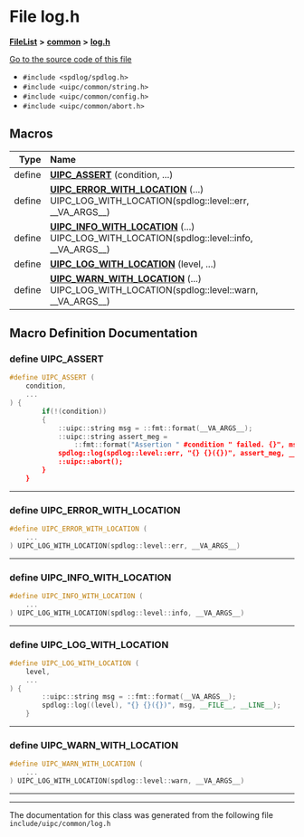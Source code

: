 

# File log.h



[**FileList**](files.md) **>** [**common**](dir_fe04c8fb910be76d82cd33e795163b9b.md) **>** [**log.h**](log_8h.md)

[Go to the source code of this file](log_8h_source.md)



* `#include <spdlog/spdlog.h>`
* `#include <uipc/common/string.h>`
* `#include <uipc/common/config.h>`
* `#include <uipc/common/abort.h>`
































































## Macros

| Type | Name |
| ---: | :--- |
| define  | [**UIPC\_ASSERT**](log_8h.md#define-uipc_assert) (condition, ...) <br> |
| define  | [**UIPC\_ERROR\_WITH\_LOCATION**](log_8h.md#define-uipc_error_with_location) (...)     UIPC\_LOG\_WITH\_LOCATION(spdlog::level::err, \_\_VA\_ARGS\_\_)<br> |
| define  | [**UIPC\_INFO\_WITH\_LOCATION**](log_8h.md#define-uipc_info_with_location) (...)     UIPC\_LOG\_WITH\_LOCATION(spdlog::level::info, \_\_VA\_ARGS\_\_)<br> |
| define  | [**UIPC\_LOG\_WITH\_LOCATION**](log_8h.md#define-uipc_log_with_location) (level, ...) <br> |
| define  | [**UIPC\_WARN\_WITH\_LOCATION**](log_8h.md#define-uipc_warn_with_location) (...)     UIPC\_LOG\_WITH\_LOCATION(spdlog::level::warn, \_\_VA\_ARGS\_\_)<br> |

## Macro Definition Documentation





### define UIPC\_ASSERT 

```C++
#define UIPC_ASSERT (
    condition,
    ...
) {                                                                                     \
        if(!(condition))                                                                  \
        {                                                                                 \
            ::uipc::string msg = ::fmt::format(__VA_ARGS__);                              \
            ::uipc::string assert_meg =                                                   \
                ::fmt::format("Assertion " #condition " failed. {}", msg);                \
            spdlog::log(spdlog::level::err, "{} {}({})", assert_meg, __FILE__, __LINE__); \
            ::uipc::abort();                                                              \
        }                                                                                 \
    }
```




<hr>



### define UIPC\_ERROR\_WITH\_LOCATION 

```C++
#define UIPC_ERROR_WITH_LOCATION (
    ...
) UIPC_LOG_WITH_LOCATION(spdlog::level::err, __VA_ARGS__)
```




<hr>



### define UIPC\_INFO\_WITH\_LOCATION 

```C++
#define UIPC_INFO_WITH_LOCATION (
    ...
) UIPC_LOG_WITH_LOCATION(spdlog::level::info, __VA_ARGS__)
```




<hr>



### define UIPC\_LOG\_WITH\_LOCATION 

```C++
#define UIPC_LOG_WITH_LOCATION (
    level,
    ...
) {                                                                          \
        ::uipc::string msg = ::fmt::format(__VA_ARGS__);                       \
        spdlog::log((level), "{} {}({})", msg, __FILE__, __LINE__);            \
    }
```




<hr>



### define UIPC\_WARN\_WITH\_LOCATION 

```C++
#define UIPC_WARN_WITH_LOCATION (
    ...
) UIPC_LOG_WITH_LOCATION(spdlog::level::warn, __VA_ARGS__)
```




<hr>

------------------------------
The documentation for this class was generated from the following file `include/uipc/common/log.h`

